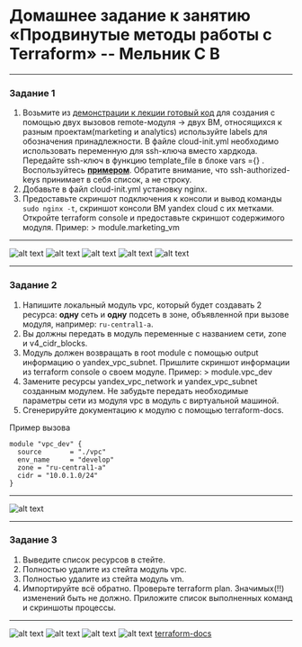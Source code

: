 # Домашнее задание к занятию «Продвинутые методы работы с Terraform» -- Мельник С В

---

### Задание 1

1. Возьмите из [демонстрации к лекции готовый код](https://github.com/netology-code/ter-homeworks/tree/main/04/demonstration1) для создания с помощью двух вызовов remote-модуля -> двух ВМ, относящихся к разным проектам(marketing и analytics) используйте labels для обозначения принадлежности. В файле cloud-init.yml необходимо использовать переменную для ssh-ключа вместо хардкода. Передайте ssh-ключ в функцию template_file в блоке vars ={} .
   Воспользуйтесь [**примером**](https://grantorchard.com/dynamic-cloudinit-content-with-terraform-file-templates/). Обратите внимание, что ssh-authorized-keys принимает в себя список, а не строку.
2. Добавьте в файл cloud-init.yml установку nginx.
3. Предоставьте скриншот подключения к консоли и вывод команды `sudo nginx -t`, скриншот консоли ВМ yandex cloud с их метками. Откройте terraform console и предоставьте скриншот содержимого модуля. Пример: > module.marketing_vm

---

![alt text](https://github.com/DeluxWebSite/ter-homeworks/blob/terraform-03/04/hmw-04/screenshots/Снимок%20экрана%202025-07-13%20в%2011.44.50.png)
![alt text](https://github.com/DeluxWebSite/ter-homeworks/blob/terraform-03/04/hmw-04/screenshots/Снимок%20экрана%202025-07-13%20в%2011.45.07.png)
![alt text](https://github.com/DeluxWebSite/ter-homeworks/blob/terraform-03/04/hmw-04/screenshots/Снимок%20экрана%202025-07-13%20в%2011.46.17.png)
![alt text](https://github.com/DeluxWebSite/ter-homeworks/blob/terraform-03/04/hmw-04/screenshots/Снимок%20экрана%202025-07-13%20в%2011.48.08.png)
![alt text](https://github.com/DeluxWebSite/ter-homeworks/blob/terraform-03/04/hmw-04/screenshots/Снимок%20экрана%202025-07-13%20в%2011.49.10.png)

---

### Задание 2

1. Напишите локальный модуль vpc, который будет создавать 2 ресурса: **одну** сеть и **одну** подсеть в зоне, объявленной при вызове модуля, например: `ru-central1-a`.
2. Вы должны передать в модуль переменные с названием сети, zone и v4_cidr_blocks.
3. Модуль должен возвращать в root module с помощью output информацию о yandex_vpc_subnet. Пришлите скриншот информации из terraform console о своем модуле. Пример: > module.vpc_dev
4. Замените ресурсы yandex_vpc_network и yandex_vpc_subnet созданным модулем. Не забудьте передать необходимые параметры сети из модуля vpc в модуль с виртуальной машиной.
5. Сгенерируйте документацию к модулю с помощью terraform-docs.

Пример вызова

```
module "vpc_dev" {
  source       = "./vpc"
  env_name     = "develop"
  zone = "ru-central1-a"
  cidr = "10.0.1.0/24"
}
```

---

![alt text](https://github.com/DeluxWebSite/ter-homeworks/blob/terraform-03/04/hmw-04/screenshots/Снимок%20экрана%202025-07-13%20в%2011.50.20.png)

---

### Задание 3

1. Выведите список ресурсов в стейте.
2. Полностью удалите из стейта модуль vpc.
3. Полностью удалите из стейта модуль vm.
4. Импортируйте всё обратно. Проверьте terraform plan. Значимых(!!) изменений быть не должно.
   Приложите список выполненных команд и скриншоты процессы.

---

![alt text](https://github.com/DeluxWebSite/ter-homeworks/blob/terraform-03/04/hmw-04/screenshots/Снимок%20экрана%202025-07-13%20в%2011.59.52.png)
![alt text](https://github.com/DeluxWebSite/ter-homeworks/blob/terraform-03/04/hmw-04/screenshots/Снимок%20экрана%202025-07-13%20в%2012.08.12.png)
![alt text](https://github.com/DeluxWebSite/ter-homeworks/blob/terraform-03/04/hmw-04/screenshots/Снимок%20экрана%202025-07-13%20в%2012.10.44.png)
![alt text](https://github.com/DeluxWebSite/ter-homeworks/blob/terraform-03/04/hmw-04/screenshots/Снимок%20экрана%202025-07-13%20в%2012.21.10.png)
[terraform-docs](https://github.com/DeluxWebSite/ter-homeworks/blob/terraform-03/04/hmw-04/DOC.md 'Terraform-docs')
